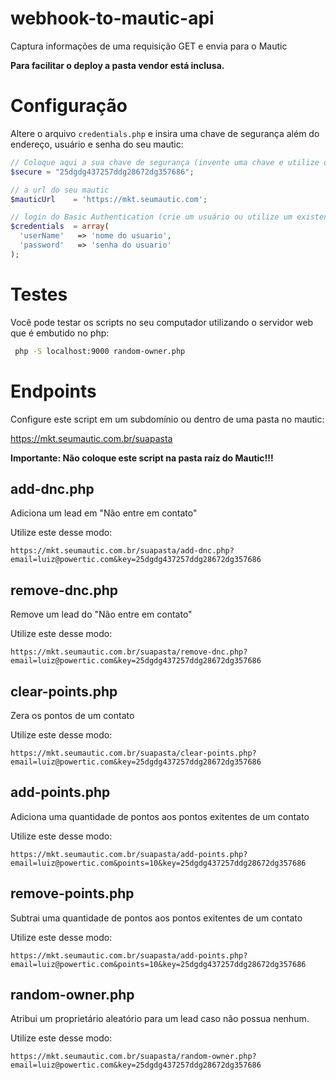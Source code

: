 # webhook-to-mautic-api

Captura informações de uma requisição GET e envia para o Mautic

**Para facilitar o deploy a pasta vendor está inclusa.**

# Configuração

Altere o arquivo `credentials.php` e insira uma chave de segurança além do endereço, usuário e senha do seu mautic:

```php
// Coloque aqui a sua chave de segurança (invente uma chave e utilize quando acionar os scripts)
$secure = "25dgdg437257ddg28672dg357686";

// a url do seu mautic
$mauticUrl    = 'https://mkt.seumautic.com';

// login do Basic Authentication (crie um usuário ou utilize um existente)
$credentials  = array(
  'userName'   => 'nome do usuario',
  'password'   => 'senha do usuario'
);
```

# Testes

Você pode testar os scripts no seu computador utilizando o servidor web que é
embutido no php:

```bash
 php -S localhost:9000 random-owner.php
```

# Endpoints


Configure este script em um subdomínio ou dentro de uma pasta no mautic:

https://mkt.seumautic.com.br/suapasta

**Importante: Não coloque este script na pasta raíz do Mautic!!!**


## add-dnc.php

Adiciona um lead em "Não entre em contato"

Utilize este desse modo:

`https://mkt.seumautic.com.br/suapasta/add-dnc.php?email=luiz@powertic.com&key=25dgdg437257ddg28672dg357686`


## remove-dnc.php

Remove um lead do "Não entre em contato"

Utilize este desse modo:

`https://mkt.seumautic.com.br/suapasta/remove-dnc.php?email=luiz@powertic.com&key=25dgdg437257ddg28672dg357686`


## clear-points.php

Zera os pontos de um contato

Utilize este desse modo:

`https://mkt.seumautic.com.br/suapasta/clear-points.php?email=luiz@powertic.com&key=25dgdg437257ddg28672dg357686`



## add-points.php

Adiciona uma quantidade de pontos aos pontos exitentes de um contato

Utilize este desse modo:

`https://mkt.seumautic.com.br/suapasta/add-points.php?email=luiz@powertic.com&points=10&key=25dgdg437257ddg28672dg357686`



## remove-points.php

Subtrai uma quantidade de pontos aos pontos exitentes de um contato

Utilize este desse modo:

`https://mkt.seumautic.com.br/suapasta/add-points.php?email=luiz@powertic.com&points=10&key=25dgdg437257ddg28672dg357686`



## random-owner.php

Atribui um proprietário aleatório para um lead caso não possua nenhum.

Utilize este desse modo:

`https://mkt.seumautic.com.br/suapasta/random-owner.php?email=luiz@powertic.com&key=25dgdg437257ddg28672dg357686`

